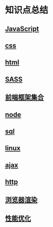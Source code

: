 # 知识点总结 

## [JavaScript](https://github.com/l511407563/Interview/blob/master/JavaScript.md)

## [css](https://github.com/l511407563/Interview/blob/master/css.md)

## [html](https://github.com/l511407563/Interview/blob/master/html.md)

## [SASS](https://github.com/l511407563/Interview/blob/master/SASS.md)

## [前端框架集合](https://github.com/l511407563/Interview/blob/master/前端框架集合.md)

## [node](https://github.com/l511407563/Interview/blob/master/node.md)

## [sql](https://github.com/l511407563/Interview/blob/master/sql.md)

## [linux](https://github.com/l511407563/Interview/blob/master/linux.md)

## [ajax](https://github.com/l511407563/Interview/blob/master/ajax.md)

## [http](https://github.com/l511407563/Interview/blob/master/http.md)

## [浏览器渲染](https://github.com/l511407563/Interview/blob/master/浏览器渲染.md)

## [性能优化](https://github.com/l511407563/Interview/blob/master/性能优化.md)

